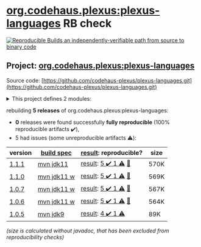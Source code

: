 [org.codehaus.plexus:plexus-languages](https://search.maven.org/artifact/org.codehaus.plexus/plexus-languages/) RB check
=======

[![Reproducible Builds](https://reproducible-builds.org/images/logos/rb.svg) an independently-verifiable path from source to binary code](https://reproducible-builds.org/)

## Project: [org.codehaus.plexus:plexus-languages](https://search.maven.org/artifact/org.codehaus.plexus/plexus-languages/)

Source code: [https://github.com/codehaus-plexus/plexus-languages.git](https://github.com/codehaus-plexus/plexus-languages.git)

<details><summary>This project defines 2 modules:</summary>

* [org.codehaus.plexus:plexus-java](https://search.maven.org/artifact/org.codehaus.plexus/plexus-java/)
* [org.codehaus.plexus:plexus-languages](https://search.maven.org/artifact/org.codehaus.plexus/plexus-languages/)
</details>

rebuilding **5 releases** of org.codehaus.plexus:plexus-languages:
- **0** releases were found successfully **fully reproducible** (100% reproducible artifacts :heavy_check_mark:),
- 5 had issues (some unreproducible artifacts :warning:):

| version | [build spec](/BUILDSPEC.md) | [result](https://reproducible-builds.org/docs/jvm/): reproducible? | size |
| -- | --------- | ------ | -- |
| [1.1.1](https://search.maven.org/artifact/org.codehaus.plexus/plexus-languages/1.1.1/pom) | [mvn jdk11](plexus-languages-1.1.1.buildspec) | [result](plexus-java-1.1.1.buildinfo): [5 :heavy_check_mark:  1 :warning:](plexus-java-1.1.1.buildcompare) [:memo:](https://github.com/codehaus-plexus/plexus-languages/issues/59) | 570K |
| [1.1.0](https://search.maven.org/artifact/org.codehaus.plexus/plexus-languages/1.1.0/pom) | [mvn jdk11 w](plexus-languages-1.1.0.buildspec) | [result](plexus-java-1.1.0.buildinfo): [5 :heavy_check_mark:  1 :warning:](plexus-java-1.1.0.buildcompare) [:memo:](https://github.com/codehaus-plexus/plexus-languages/issues/59) | 569K |
| [1.0.7](https://search.maven.org/artifact/org.codehaus.plexus/plexus-languages/1.0.7/pom) | [mvn jdk11 w](plexus-languages-1.0.7.buildspec) | [result](plexus-java-1.0.7.buildinfo): [5 :heavy_check_mark:  1 :warning:](plexus-java-1.0.7.buildcompare) [:memo:](https://github.com/codehaus-plexus/plexus-languages/issues/59) | 567K |
| [1.0.6](https://search.maven.org/artifact/org.codehaus.plexus/plexus-languages/1.0.6/pom) | [mvn jdk11 w](plexus-languages-1.0.6.buildspec) | [result](plexus-java-1.0.6.buildinfo): [5 :heavy_check_mark:  1 :warning:](plexus-java-1.0.6.buildcompare) [:memo:](https://github.com/codehaus-plexus/plexus-languages/issues/59) | 564K |
| [1.0.5](https://search.maven.org/artifact/org.codehaus.plexus/plexus-languages/1.0.5/pom) | [mvn jdk9](plexus-languages-1.0.5.buildspec) | [result](plexus-java-1.0.5.buildinfo): [4 :heavy_check_mark:  1 :warning:](plexus-java-1.0.5.buildcompare) | 89K |

<i>(size is calculated without javadoc, that has been excluded from reproducibility checks)</i>
